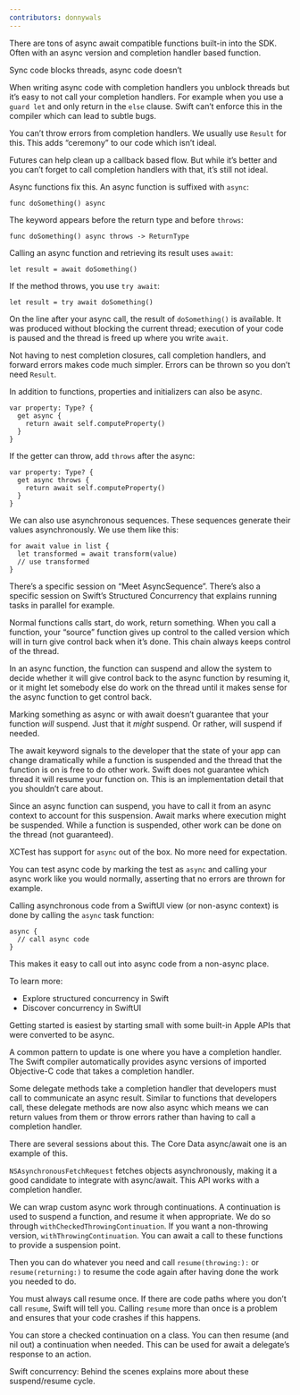 ```yaml
---
contributors: donnywals
---
```


There are tons of async await compatible functions built-in into the SDK. Often with an async version and completion handler based function.

Sync code blocks threads, async code doesn’t

When writing async code with completion handlers you unblock threads but it’s easy to not call your completion handlers. For example when you use a `guard let` and only return in the `else` clause. Swift can’t enforce this in the compiler which can lead to subtle bugs.

You can’t throw errors from completion handlers. We usually use `Result`  for this. This adds “ceremony” to our code which isn’t ideal.

Futures can help clean up a callback based flow. But while it’s better and you can’t forget to call completion handlers with that, it’s still not ideal.

Async functions fix this. An async function is suffixed with `async`:

```
func doSomething() async
```

The keyword appears before the return type and before `throws`:

```
func doSomething() async throws -> ReturnType
```

Calling an async function and retrieving its result uses `await`:

```
let result = await doSomething()
```

If the method throws, you use `try await`:

```
let result = try await doSomething()
```

On the line after your async call, the result of `doSomething()` is available. It was produced without blocking the current thread; execution of your code is paused and the thread is freed up where you write `await`.

Not having to nest completion closures, call completion handlers, and forward errors makes code much simpler. Errors can be thrown so you don’t need `Result`.

In addition to functions, properties and initializers can also be async.

```
var property: Type? {
  get async {
    return await self.computeProperty()
  }
}
```

If the getter can throw, add `throws` after the async:

```
var property: Type? {
  get async throws {
    return await self.computeProperty()
  }
}
```

We can also use asynchronous sequences. These sequences generate their values asynchronously. We use them like this:

```
for await value in list {
  let transformed = await transform(value)
  // use transformed
}
```

There’s a specific session on “Meet AsyncSequence”. There’s also a specific session on Swift’s Structured Concurrency that explains running tasks in parallel for example.

Normal functions calls start, do work, return something. When you call a function, your “source” function gives up control to the called version which will in turn give control back when it’s done. This chain always keeps control of the thread.

In an async function, the function can suspend and allow the system to decide whether it will give control back to the async function by resuming it, or it might let somebody else do work on the thread until it makes sense for the async function to get control back.

Marking something as async or with await doesn’t guarantee that your function _will_ suspend. Just that it _might_ suspend. Or rather, will suspend if needed.

The await keyword signals to the developer that the state of your app can change dramatically while a function is suspended and the thread that the function is on is free to do other work. Swift does not guarantee which thread it will resume your function on. This is an implementation detail that you shouldn’t care about.

Since an async function can suspend, you have to call it from an async context to account for this suspension. Await marks where execution might be suspended. While a function is suspended, other work can be done on the thread (not guaranteed).

XCTest has support for `async` out of the box. No more need for expectation.

You can test async code by marking the test as `async` and calling your async work like you would normally, asserting that no errors are thrown for example.

Calling asynchronous code from a SwiftUI view (or non-async context) is done by calling the `async` task function:

```
async {
  // call async code
}
```

This makes it easy to call out into async code from a non-async place.

To learn more:

* Explore structured concurrency in Swift
* Discover concurrency in SwiftUI

Getting started is easiest by starting small with some built-in Apple APIs that were converted to be async.

A common pattern to update is one where you have a completion handler. The Swift compiler automatically provides  async versions of imported Objective-C code that takes a completion handler.

Some delegate methods take a completion handler that developers must call to communicate an async result. Similar to functions that developers call, these delegate methods are now also async which means we can return values from them or throw errors rather than having to call a completion handler.

There are several sessions about this. The Core Data async/await one is an example of this.

`NSAsynchronousFetchRequest` fetches objects asynchronously, making it a good candidate to integrate with async/await. This API works with a completion handler.

We can wrap custom async work through continuations. A continuation is used to suspend a function, and resume it when appropriate. We do so through `withCheckedThrowingContinuation`. If you want a non-throwing version, `withThrowingContinuation`. You can await a call to these functions to provide a suspension point.

Then you can do whatever you need and call `resume(throwing:):` or `resume(returning:)` to resume the code again after having done the work you needed to do. 

You must always call resume once.  If there are code paths where you don’t call `resume`, Swift will tell you. Calling `resume` more than once is a problem and ensures that your code crashes if this happens.

You can store a checked continuation on a class. You can then resume (and nil out) a continuation when needed. This can be used for await a delegate’s response to an action.

Swift concurrency: Behind the scenes explains more about these suspend/resume cycle.
